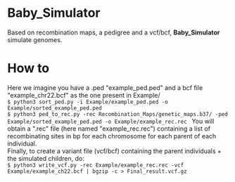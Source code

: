# Baby_Simulator #
Based on recombination maps, a pedigree and a vcf/bcf, <b>Baby_Simulator</b> simulate genomes.

# How to #
Here we imagine you have a .ped "example_ped.ped" and a bcf file "example_chr22.bcf" as the one present in Example/ \
`$ python3 sort_ped.py -i Example/example_ped.ped -o Example/sorted_example_ped.ped` \
`$ python3 ped_to_rec.py -rec Recombination_Maps/genetic_maps.b37/ -ped Example/sorted_example_ped.ped -o Example/example_rec.rec `
You will obtain a ".rec" file (here named "example_rec.rec") containing a list of recombinating sites in bp for each chromosome for each parent of each individual. \
Finally, to create a variant file (vcf/bcf) containing the parent individuals + the simulated children, do: \
`$ python3 write_vcf.py -rec Example/example_rec.rec -vcf Example/example_ch22.bcf | bgzip -c > Final_result.vcf.gz`
